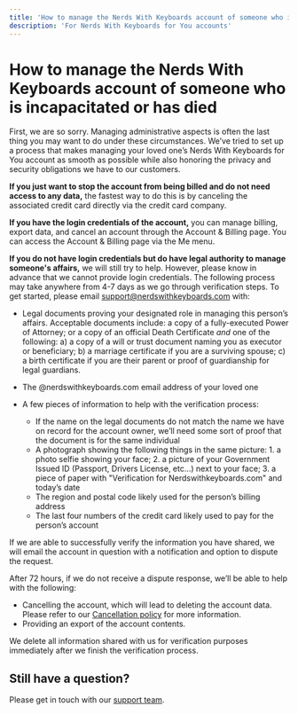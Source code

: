```yaml
---
title: 'How to manage the Nerds With Keyboards account of someone who is incapacitated or has died'
description: 'For Nerds With Keyboards for You accounts'
---
```


# How to manage the Nerds With Keyboards account of someone who is incapacitated or has died

First, we are so sorry. Managing administrative aspects is often the last thing you may want to do under these circumstances. We’ve tried to set up a process that makes managing your loved one’s Nerds With Keyboards for You account as smooth as possible while also honoring the privacy and security obligations we have to our customers.

**If you just want to stop the account from being billed and do not need access to any data,** the fastest way to do this is by canceling the associated credit card directly via the credit card company.

**If you have the login credentials of the account,** you can manage billing, export data, and cancel an account through the Account & Billing page. You can access the Account & Billing page via the Me menu.

**If you do not have login credentials but do have legal authority to manage someone's affairs,** we will still try to help. However, please know in advance that we cannot provide login credentials. The following process may take anywhere from 4-7 days as we go through verification steps. To get started, please email [support@nerdswithkeyboards.com](mailto:support@@nerdswithkeyboards.com.com) with:

* Legal documents proving your designated role in managing this person’s affairs. Acceptable documents include: a copy of a fully-executed Power of Attorney; or a copy of an official Death Certificate *and* one of the following: a) a copy of a will or trust document naming you as executor or beneficiary; b) a marriage certificate if you are a surviving spouse; c) a birth certificate if you are their parent or proof of guardianship for legal guardians.
* The @nerdswithkeyboards.com email address of your loved one
* A few pieces of information to help with the verification process:

  - If the name on the legal documents do not match the name we have on record for the account owner, we’ll need some sort of proof that the document is for the same individual
  - A photograph showing the following things in the same picture: 1. a photo selfie showing your face; 2. a picture of your Government Issued ID (Passport, Drivers License, etc...) next to your face; 3. a piece of paper with "Verification for Nerdswithkeyboards.com" and today’s date
  - The region and postal code likely used for the person’s billing address
  - The last four numbers of the credit card likely used to pay for the person’s account

If we are able to successfully verify the information you have shared, we will email the account in question with a notification and option to dispute the request.

After 72 hours, if we do not receive a dispute response, we’ll be able to help with the following:

* Cancelling the account, which will lead to deleting the account data. Please refer to our [Cancellation policy](../cancellation/index.md) for more information.
* Providing an export of the account contents.

We delete all information shared with us for verification purposes immediately after we finish the verification process.

## Still have a question?

Please get in touch with our [support team](mailto:support@nerdswithkeyboards.com).

